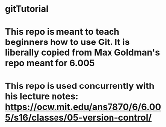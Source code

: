# gitTutorial

# This repo is meant to teach beginners how to use Git. It is liberally copied from Max Goldman's repo meant for 6.005

# This repo is used concurrently with his lecture notes: https://ocw.mit.edu/ans7870/6/6.005/s16/classes/05-version-control/
